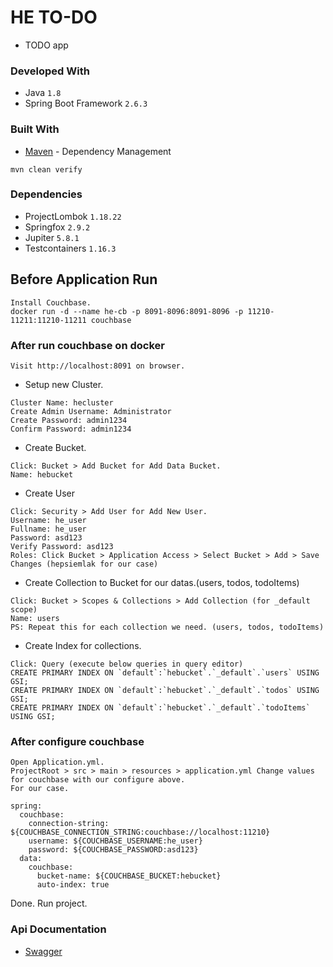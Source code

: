 # HE TO-DO
- TODO app

### Developed With
- Java `1.8`
- Spring Boot Framework `2.6.3`

### Built With
* [Maven](https://maven.apache.org/) - Dependency Management

```
mvn clean verify
```

### Dependencies
- ProjectLombok `1.18.22`
- Springfox `2.9.2`
- Jupiter `5.8.1`
- Testcontainers `1.16.3`

## Before Application Run
```
Install Couchbase.
docker run -d --name he-cb -p 8091-8096:8091-8096 -p 11210-11211:11210-11211 couchbase
```

### After run couchbase on docker
`Visit http://localhost:8091 on browser.`
- Setup new Cluster.
```
Cluster Name: hecluster
Create Admin Username: Administrator
Create Password: admin1234
Confirm Password: admin1234
```
- Create Bucket.
```
Click: Bucket > Add Bucket for Add Data Bucket.
Name: hebucket
```
- Create User
```
Click: Security > Add User for Add New User.
Username: he_user
Fullname: he_user
Password: asd123
Verify Password: asd123
Roles: Click Bucket > Application Access > Select Bucket > Add > Save Changes (hepsiemlak for our case)
```
- Create Collection to Bucket for our datas.(users, todos, todoItems)
```
Click: Bucket > Scopes & Collections > Add Collection (for _default scope)
Name: users 
PS: Repeat this for each collection we need. (users, todos, todoItems)
```
- Create Index for collections.
```
Click: Query (execute below queries in query editor)
CREATE PRIMARY INDEX ON `default`:`hebucket`.`_default`.`users` USING GSI;
CREATE PRIMARY INDEX ON `default`:`hebucket`.`_default`.`todos` USING GSI;
CREATE PRIMARY INDEX ON `default`:`hebucket`.`_default`.`todoItems` USING GSI;
```

### After configure couchbase
```
Open Application.yml. 
ProjectRoot > src > main > resources > application.yml Change values for couchbase with our configure above.
For our case.

spring:
  couchbase:
    connection-string: ${COUCHBASE_CONNECTION_STRING:couchbase://localhost:11210}
    username: ${COUCHBASE_USERNAME:he_user}
    password: ${COUCHBASE_PASSWORD:asd123}
  data:
    couchbase:
      bucket-name: ${COUCHBASE_BUCKET:hebucket}
      auto-index: true
```


Done. Run project.

### Api Documentation
* [Swagger](http://localhost:8080/api/swagger-ui.html#/)